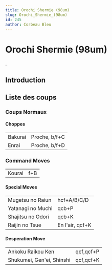 ```yaml
---
title: Orochi Shermie (98um)
slug: Orochi_Shermie_(98um)
id: 245
author: Corbeau Bleu
---
```


# Orochi Shermie (98um)

.

## Introduction

## Liste des coups

### Coups Normaux

#### Choppes

|         |               |
|---------|---------------|
| Bakurai | Proche, b/f+C |
| Enrai   | Proche, b/f+D |

### Command Moves

|        |     |
|--------|-----|
| Kourai | f+B |

#### Special Moves

|                   |                 |
|-------------------|-----------------|
| Mugetsu no Raiun  | hcf+A/B/C/D     |
| Yatanagi no Muchi | qcb+P           |
| Shajitsu no Odori | qcb+K           |
| Raijin no Tsue    | En l'air, qcf+K |

#### Desperation Move

|                           |           |
|---------------------------|-----------|
| Ankoku Raikou Ken         | qcf,qcf+P |
| Shukumei, Gen'ei, Shinshi | qcf,qcf+K |
